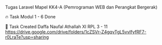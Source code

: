 Tugas Laravel
Mapel KK4-A (Pemrograman WEB dan Perangkat Bergerak)

🔥 Task
    Modul 1 - 6 Done

👨 Task Created
    Daffa Naufal Athallah
    XI RPL 3 - 11
https://drive.google.com/drive/folders/1cZSVr-Z4gqvTgL5vvIfyfRF7-r0LraTe?usp=sharing
